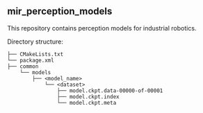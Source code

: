 ## mir_perception_models

This repository contains perception models for industrial robotics.

Directory structure:

```
├── CMakeLists.txt
└── package.xml
├── common
    └── models
        ├── <model_name>
            └── <dataset>
                ├── model.ckpt.data-00000-of-00001
                ├── model.ckpt.index
                └── model.ckpt.meta
```
